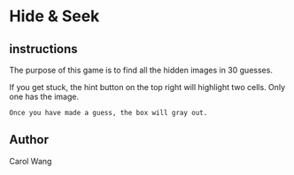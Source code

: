 # Hide & Seek

## instructions
The purpose of this game is to find all the hidden images in 30 guesses. 

If you get stuck, the hint button on the top right will highlight two cells. Only one has the image. 

```
Once you have made a guess, the box will gray out.
```

## Author
Carol Wang